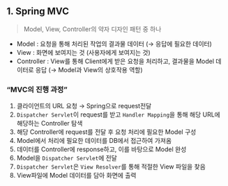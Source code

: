 ## 1. Spring MVC

> Model, View, Controller의 약자
디자인 패턴 중 하나
>
- Model : 요청을 통해 처리된 작업의 결과물 데이터 (→ 응답에 필요한 데이터)
- View : 화면에 보여지는 것 (사용자에게 보여지는 것)
- Controller : View를 통해 Client에게 받은 요청을 처리하고, 결과물을 Model 데이터로 응답
  (→ Model과 View의 상호작용 역할)

### “MVC의 진행 과정”

1. 클라이언트의 URL 요청 → Spring으로 request전달
2. `Dispatcher Servlet`이 request를 받고 `Handler Mapping`을 통해 해당 URL에 해당하는 Controller 탐색
3. 해당 Controller에 request를 전달 후 요청 처리에 필요한 Model 구성
4. Model에서 처리에 필요한 데이터를 DB에서 접근하여 가져옴
5. 데이터를 Controller에 response하고, 이를 바탕으로 Model 완성
6. Model을 `Dispatcher Servlet`에 전달
7. `Dispatcher Servlet`은 `View Resolver`를 통해 적절한 View 파일을 찾음
8. View파일에 Model 데이터를 담아 화면에 출력
